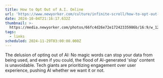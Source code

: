 ```yaml
---
title: How to Opt Out of A.I. Online
url: 'https://www.newyorker.com/culture/infinite-scroll/how-to-opt-out-of-ai-online'
date: 2024-10-04T21:16:17.632Z
thumbnail: >-
  https://media.newyorker.com/photos/66fc4d26e72e17242335986b/16:9/w_1280,c_limit/NewYorker_AIescape_final%20copy.jpg
tags:
  - links
scheduled: 2024-11-29T03:00:00.000Z
---
```


The delusion of opting out of AI: No magic words can stop your data from being used, and even if you could, the flood of AI-generated 'slop' content is unavoidable. Tech giants are prioritizing engagement over user experience, pushing AI whether we want it or not.
